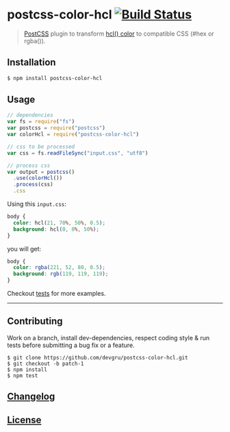 # postcss-color-hcl [![Build Status](https://travis-ci.org/devgru/postcss-color-hcl.png)](https://travis-ci.org/postcss/postcss-color-hcl)

> [PostCSS](https://github.com/postcss/postcss) plugin to transform [hcl() color](http://hclwizard.org/hcl-color-scheme/) to compatible CSS (#hex or rgba()).

## Installation

```bash
$ npm install postcss-color-hcl
```

## Usage

```js
// dependencies
var fs = require("fs")
var postcss = require("postcss")
var colorHcl = require("postcss-color-hcl")

// css to be processed
var css = fs.readFileSync("input.css", "utf8")

// process css
var output = postcss()
  .use(colorHcl())
  .process(css)
  .css
```

Using this `input.css`:

```css
body {
  color: hcl(21, 70%, 50%, 0.5);
  background: hcl(0, 0%, 50%);
}

```

you will get:

```css
body {
  color: rgba(221, 52, 80, 0.5);
  background: rgb(119, 119, 119);
}
```

Checkout [tests](test) for more examples.

---

## Contributing

Work on a branch, install dev-dependencies, respect coding style & run tests before submitting a bug fix or a feature.

    $ git clone https://github.com/devgru/postcss-color-hcl.git
    $ git checkout -b patch-1
    $ npm install
    $ npm test

## [Changelog](CHANGELOG.md)

## [License](LICENSE)
